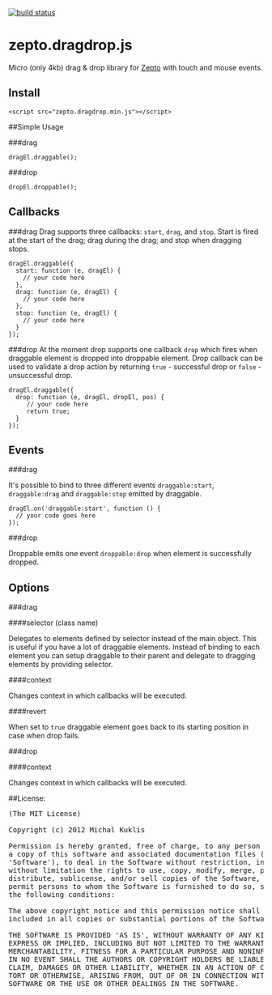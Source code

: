 [![build status](https://secure.travis-ci.org/mkuklis/zepto.dragdrop.js.png)](http://travis-ci.org/mkuklis/zepto.dragdrop.js)
# zepto.dragdrop.js

Micro (only 4kb) drag & drop library for [Zepto](http://zeptojs.com/) with touch and mouse events.


## Install

    <script src="zepto.dragdrop.min.js"></script>

##Simple Usage

###drag

    dragEl.draggable();

###drop

    dropEl.droppable();

## Callbacks

###drag
Drag supports three callbacks: `start`, `drag`, and `stop`. Start is fired at the start of the drag; drag during the drag; and stop when dragging stops.

    dragEl.draggable({
      start: function (e, dragEl) {
        // your code here
      },
      drag: function (e, dragEl) {
        // your code here
      },
      stop: function (e, dragEl) {
        // your code here
      }
    });

###drop
At the moment drop supports one callback `drop` which fires when draggable element is dropped into droppable element. Drop callback can be used to validate a drop action by returning `true` - successful drop or `false` - unsuccessful drop.

    dragEl.draggable({
      drop: function (e, dragEl, dropEl, pos) {
         // your code here
         return true;
      }
    });

## Events

###drag

It's possible to bind to three different events `draggable:start`, `draggable:drag` and `draggable:stop` emitted by draggable.

    dragEl.on('draggable:start', function () {
      // your code goes here
    });


###drop

Droppable emits one event `droppable:drop` when element is successfully dropped.

## Options

###drag

####selector (class name)

Delegates to elements defined by selector instead of the main object.
This is useful if you have a lot of draggable elements. Instead of binding to each element you can 
setup draggable to their parent and delegate to dragging elements by providing selector.

####context

Changes context in which callbacks will be executed.

####revert

When set to `true` draggable element goes back to its starting position in case when drop fails.

###drop

####context

Changes context in which callbacks will be executed.


##License:
<pre>
(The MIT License)

Copyright (c) 2012 Michal Kuklis

Permission is hereby granted, free of charge, to any person obtaining
a copy of this software and associated documentation files (the
'Software'), to deal in the Software without restriction, including
without limitation the rights to use, copy, modify, merge, publish,
distribute, sublicense, and/or sell copies of the Software, and to
permit persons to whom the Software is furnished to do so, subject to
the following conditions:

The above copyright notice and this permission notice shall be
included in all copies or substantial portions of the Software.

THE SOFTWARE IS PROVIDED 'AS IS', WITHOUT WARRANTY OF ANY KIND,
EXPRESS OR IMPLIED, INCLUDING BUT NOT LIMITED TO THE WARRANTIES OF
MERCHANTABILITY, FITNESS FOR A PARTICULAR PURPOSE AND NONINFRINGEMENT.
IN NO EVENT SHALL THE AUTHORS OR COPYRIGHT HOLDERS BE LIABLE FOR ANY
CLAIM, DAMAGES OR OTHER LIABILITY, WHETHER IN AN ACTION OF CONTRACT,
TORT OR OTHERWISE, ARISING FROM, OUT OF OR IN CONNECTION WITH THE
SOFTWARE OR THE USE OR OTHER DEALINGS IN THE SOFTWARE.
</pre>

